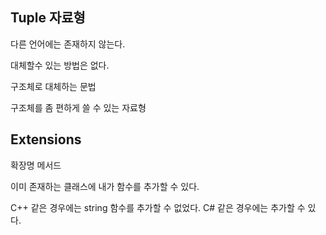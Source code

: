 ﻿## Tuple 자료형

다른 언어에는 존재하지 않는다.

대체할수 있는 방법은 없다.

구조체로 대체하는 문법

구조체를 좀 편하게 쓸 수 있는 자료형

## Extensions

확장명 메서드

이미 존재하는 클래스에 내가 함수를 추가할 수 있다.

C++ 같은 경우에는 string 함수를 추가할 수 없었다.
C# 같은 경우에는 추가할 수 있다.
